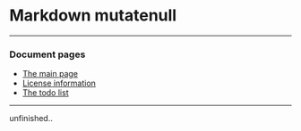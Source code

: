 # Markdown mutatenull

----
### Document pages
* [The main page](https://github.com/restarian/markdown_mutate/blob/master/doc/README.md)
* [License information](https://github.com/restarian/markdown_mutate/blob/master/doc/license.md)
* [The todo list](https://github.com/restarian/markdown_mutate/blob/master/doc/todo.md)

----

unfinished..
